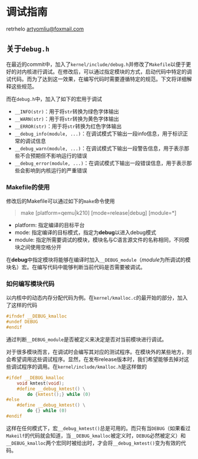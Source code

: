 # 调试指南
retrhelo <artyomliu@foxmail.com>

## 关于`debug.h`
在最近的commit中，加入了`kernel/include/debug.h`并修改了`Makefile`以便于更好的对内核进行调试。在修改后，可以通过指定模块的方式，启动代码中特定的调试代码。而为了达到这一效果，在编写代码时需要遵循特定的规范。下文将详细解释这些规范。

而在`debug.h`中，加入了如下的宏用于调试

* `__INFO(str)`：用于将`str`转换为绿色字体输出
* `__WARN(str)`：用于将`str`转换为黄色字体输出
* `__ERROR(str)`：用于将`str`转换为红色字体输出
* `__debug_info(module, ...)`：在调试模式下输出一段info信息，用于标识正常的调试信息
* `__debug_warn(module, ...)`：在调试模式下输出一段警告信息，用于表示那些不合预期但不影响运行的错误
* `__debug_error(module, ...)`：在调试模式下输出一段错误信息，用于表示那些会影响到内核运行的严重错误

### Makefile的使用
修改后的Makefile可以通过如下的`make`命令使用
> make [platform=qemu|k210] [mode=release|debug] [module=\*]
* platform: 指定编译的目标平台
* mode: 指定编译的目标模式，指定为**debug**以进入debug模式
* module: 指定所需要调试的模块，模块名与C语言源文件的名称相同，不同模块之间使用空格分开

在**debug**中指定模块将能够在编译时加入`__DEBUG_module`（*module*为所调试的模块名）宏。在编写代码中能够判断当前代码是否需要被调试。

### 如何编写模块代码
以内核中的动态内存分配代码为例。在`kernel/kmalloc.c`的最开始的部分，加入了这样的代码
```C
#ifndef __DEBUG_kmalloc
#undef DEBUG
#endif 
```
通过判断`__DEBUG_module`是否被定义来决定是否对当前模块进行调试。

对于很多模块而言，在调试时会编写其对应的测试程序。在模块外的某些地方，则会希望调用这些调试程序。显然，在发布release版本时，我们希望能够去掉对这些调试程序的调用。在`kernel/include/kmalloc.h`是这样做的
```C
#ifdef __DEBUG_kmalloc 
	void kmtest(void);
	#define __debug_kmtest() \
		do {kmtest();} while (0)
#else 
	#define __debug_kmtest() \
		do {} while (0)
#endif 
```
这样在任何模式下，宏`__debug_kmtest()`总是可用的。而只有当`DEBUG`（如果看过`Makeilf`的代码就会知道，当`__DEBUG_kmalloc`被定义时，`DEBUG`必然被定义）和`__DEBUG_kmalloc`两个宏同时被给出时，才会将`__debug_kmtest()`变为有效的代码。